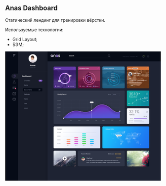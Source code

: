 ## Anas Dashboard

Статический лендинг для тренировки вёрстки. 

Используемые технологии: 
+ Grid Layout;
+ БЭМ;

![](https://github.com/neretin-trike/anas_dashboard/blob/master/screenshot.png)
